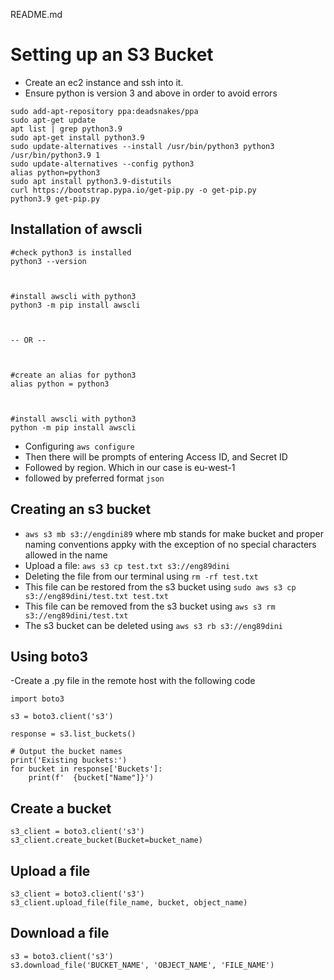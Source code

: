 README.md

# Setting up an S3 Bucket
- Create an ec2 instance and ssh into it.
- Ensure python is version 3 and above in order to avoid errors 
```
sudo add-apt-repository ppa:deadsnakes/ppa
sudo apt-get update
apt list | grep python3.9
sudo apt-get install python3.9
sudo update-alternatives --install /usr/bin/python3 python3 /usr/bin/python3.9 1
sudo update-alternatives --config python3
alias python=python3
sudo apt install python3.9-distutils
curl https://bootstrap.pypa.io/get-pip.py -o get-pip.py
python3.9 get-pip.py
```
## Installation of awscli
```
#check python3 is installed
python3 --version



#install awscli with python3
python3 -m pip install awscli



-- OR --



#create an alias for python3
alias python = python3



#install awscli with python3
python -m pip install awscli

```
- Configuring `aws configure`
- Then there will be prompts of entering Access ID, and Secret ID
- Followed by region. Which in our case is eu-west-1
- followed by preferred format `json`

## Creating an s3 bucket
- `aws s3 mb s3://engdini89` where mb stands for make bucket and proper naming conventions appky with the exception of no special characters allowed in the name
- Upload a file: `aws s3 cp test.txt s3://eng89dini`
- Deleting the file from our terminal using `rm -rf test.txt`
- This file can be restored from the s3 bucket using `sudo aws s3 cp s3://eng89dini/test.txt test.txt`
- This file can be removed from the s3 bucket using `aws s3 rm s3://eng89dini/test.txt`
- The s3 bucket can be deleted using `aws s3 rb s3://eng89dini`

## Using boto3
-Create a .py file in the remote host with the following code
```
import boto3

s3 = boto3.client('s3')

response = s3.list_buckets()

# Output the bucket names
print('Existing buckets:')
for bucket in response['Buckets']:
    print(f'  {bucket["Name"]}')
```

## Create a bucket

```
s3_client = boto3.client('s3')
s3_client.create_bucket(Bucket=bucket_name)
```
## Upload a file
```
s3_client = boto3.client('s3')
s3_client.upload_file(file_name, bucket, object_name)
```

## Download a file
```
s3 = boto3.client('s3')
s3.download_file('BUCKET_NAME', 'OBJECT_NAME', 'FILE_NAME')
```


